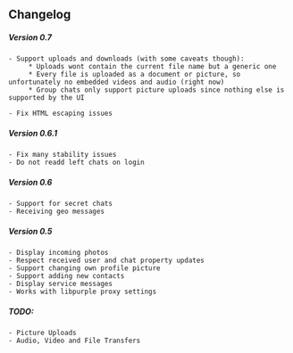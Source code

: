 Changelog
---------

##### Version 0.7

    - Support uploads and downloads (with some caveats though):
         * Uploads wont contain the current file name but a generic one
         * Every file is uploaded as a document or picture, so unfortunately no embedded videos and audio (right now)
         * Group chats only support picture uploads since nothing else is supported by the UI

    - Fix HTML escaping issues

##### Version 0.6.1

    - Fix many stability issues
    - Do not readd left chats on login

##### Version 0.6

    - Support for secret chats 
    - Receiving geo messages

##### Version 0.5

    - Display incoming photos
    - Respect received user and chat property updates
    - Support changing own profile picture
    - Support adding new contacts
    - Display service messages
    - Works with libpurple proxy settings

##### TODO:

    - Picture Uploads
    - Audio, Video and File Transfers


